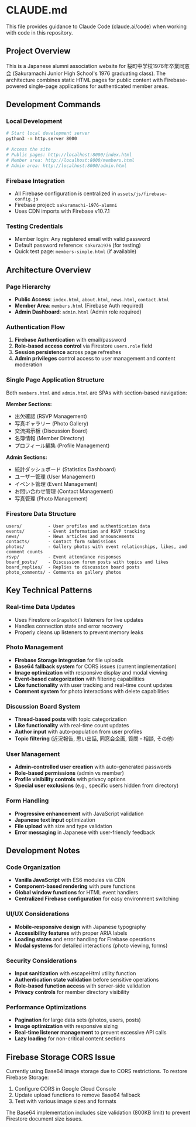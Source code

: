 # CLAUDE.md

This file provides guidance to Claude Code (claude.ai/code) when working with code in this repository.

## Project Overview

This is a Japanese alumni association website for 桜町中学校1976年卒業同窓会 (Sakuramachi Junior High School's 1976 graduating class). The architecture combines static HTML pages for public content with Firebase-powered single-page applications for authenticated member areas.

## Development Commands

### Local Development
```bash
# Start local development server
python3 -m http.server 8000

# Access the site
# Public pages: http://localhost:8000/index.html
# Member area: http://localhost:8000/members.html
# Admin area: http://localhost:8000/admin.html
```

### Firebase Integration
- All Firebase configuration is centralized in `assets/js/firebase-config.js`
- Firebase project: `sakuramachi-1976-alumni`
- Uses CDN imports with Firebase v10.7.1

### Testing Credentials
- Member login: Any registered email with valid password
- Default password reference: `sakura1976` (for testing)
- Quick test page: `members-simple.html` (if available)

## Architecture Overview

### Page Hierarchy
- **Public Access**: `index.html`, `about.html`, `news.html`, `contact.html`
- **Member Area**: `members.html` (Firebase Auth required)
- **Admin Dashboard**: `admin.html` (Admin role required)

### Authentication Flow
1. **Firebase Authentication** with email/password
2. **Role-based access control** via Firestore `users.role` field
3. **Session persistence** across page refreshes
4. **Admin privileges** control access to user management and content moderation

### Single Page Application Structure
Both `members.html` and `admin.html` are SPAs with section-based navigation:

**Member Sections:**
- 出欠確認 (RSVP Management)
- 写真ギャラリー (Photo Gallery) 
- 交流掲示板 (Discussion Board)
- 名簿情報 (Member Directory)
- プロフィール編集 (Profile Management)

**Admin Sections:**
- 統計ダッシュボード (Statistics Dashboard)
- ユーザー管理 (User Management)
- イベント管理 (Event Management)
- お問い合わせ管理 (Contact Management)
- 写真管理 (Photo Management)

### Firestore Data Structure
```
users/          - User profiles and authentication data
events/         - Event information and RSVP tracking
news/           - News articles and announcements
contacts/       - Contact form submissions
photos/         - Gallery photos with event relationships, likes, and comment counts
rsvp/           - Event attendance responses
board_posts/    - Discussion forum posts with topics and likes
board_replies/  - Replies to discussion board posts
photo_comments/ - Comments on gallery photos
```

## Key Technical Patterns

### Real-time Data Updates
- Uses Firestore `onSnapshot()` listeners for live updates
- Handles connection state and error recovery
- Properly cleans up listeners to prevent memory leaks

### Photo Management
- **Firebase Storage integration** for file uploads
- **Base64 fallback system** for CORS issues (current implementation)
- **Image optimization** with responsive display and modal viewing
- **Event-based categorization** with filtering capabilities
- **Like functionality** with user tracking and real-time count updates
- **Comment system** for photo interactions with delete capabilities

### Discussion Board System
- **Thread-based posts** with topic categorization
- **Like functionality** with real-time count updates  
- **Author input** with auto-population from user profiles
- **Topic filtering** (近況報告, 思い出話, 同窓会企画, 質問・相談, その他)

### User Management
- **Admin-controlled user creation** with auto-generated passwords
- **Role-based permissions** (admin vs member)
- **Profile visibility controls** with privacy options
- **Special user exclusions** (e.g., specific users hidden from directory)

### Form Handling
- **Progressive enhancement** with JavaScript validation
- **Japanese text input** optimization
- **File upload** with size and type validation
- **Error messaging** in Japanese with user-friendly feedback

## Development Notes

### Code Organization
- **Vanilla JavaScript** with ES6 modules via CDN
- **Component-based rendering** with pure functions
- **Global window functions** for HTML event handlers
- **Centralized Firebase configuration** for easy environment switching

### UI/UX Considerations
- **Mobile-responsive design** with Japanese typography
- **Accessibility features** with proper ARIA labels
- **Loading states** and error handling for Firebase operations
- **Modal systems** for detailed interactions (photo viewing, forms)

### Security Considerations
- **Input sanitization** with escapeHtml utility function
- **Authentication state validation** before sensitive operations
- **Role-based function access** with server-side validation
- **Privacy controls** for member directory visibility

### Performance Optimizations
- **Pagination** for large data sets (photos, users, posts)
- **Image optimization** with responsive sizing
- **Real-time listener management** to prevent excessive API calls
- **Lazy loading** for non-critical content sections

## Firebase Storage CORS Issue

Currently using Base64 image storage due to CORS restrictions. To restore Firebase Storage:

1. Configure CORS in Google Cloud Console
2. Update upload functions to remove Base64 fallback
3. Test with various image sizes and formats

The Base64 implementation includes size validation (800KB limit) to prevent Firestore document size issues.